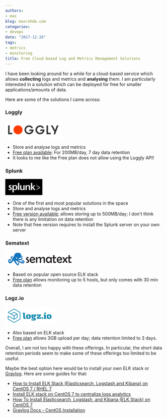 ```yaml
---
authors:
- max
blog: maxrohde.com
categories:
- devops
date: "2017-12-28"
tags:
- metrics
- monitoring
title: Free Cloud-based Log and Metrics Management Solutions
---
```


I have been looking around for a while for a cloud-based service which allows **collecting** logs and metrics and **analysing** them. I am particularly interested in a solution which can be deployed for free for smaller applications/amounts of data.

Here are some of the solutions I came across:

### Loggly

![loggly](images/loggly.png)

- Store and analyse logs and metrics
- [Free plan available](https://www.loggly.com/plans-and-pricing/): For 200MB/day, 7 day data retention
- It looks to me like the Free plan does not allow using the Loggly API!

### Splunk

![splunk](images/splunk.png)

- One of the first and most popular solutions in the space
- Store and analyse logs and metrics
- [Free version available](https://www.splunk.com/en_us/products/pricing.html); allows storing up to 500MB/day; I don't think there is any limitation on data retention
- Note that free version requires to install the Splunk server on your own server

### Sematext

![sematext](images/sematext.png)

- Based on popular open source ELK stack
- [Free plan](https://sematext.com/spm/pricing/) allows monitoring up to 5 hosts, but only comes with 30 min data retention

### Logz.io

![logz](images/logz.png)

- Also based on ELK stack
- [Free plan](https://logz.io/pricing/) allows 3GB upload per day; data retention limited to 3 days.

Overall, I am not too happy with these offerings. In particular, the short data retention periods seem to make some of these offerings too limited to be useful.

Maybe the best option here would be to install your own ELK stack or [Graylog](https://www.graylog.org). Here are some guides for that:

- [How to Install ELK Stack (Elasticsearch, Logstash and Kibana) on CentOS 7 / RHEL 7](https://www.linuxtechi.com/install-elk-stack-elasticsearch-logstash-kibana-centos7-rhel7/)
- [Install ELK stack on CentOS 7 to centralize logs analytics](http://devopspy.com/devops/install-elk-stack-centos-7-logs-analytics/)
- [How To Install Elasticsearch, Logstash, and Kibana (ELK Stack) on CentOS 7](https://www.digitalocean.com/community/tutorials/how-to-install-elasticsearch-logstash-and-kibana-elk-stack-on-centos-7)
- [Graylog Docs - CentOS Installation](http://docs.graylog.org/en/2.4/pages/installation/os/centos.html)